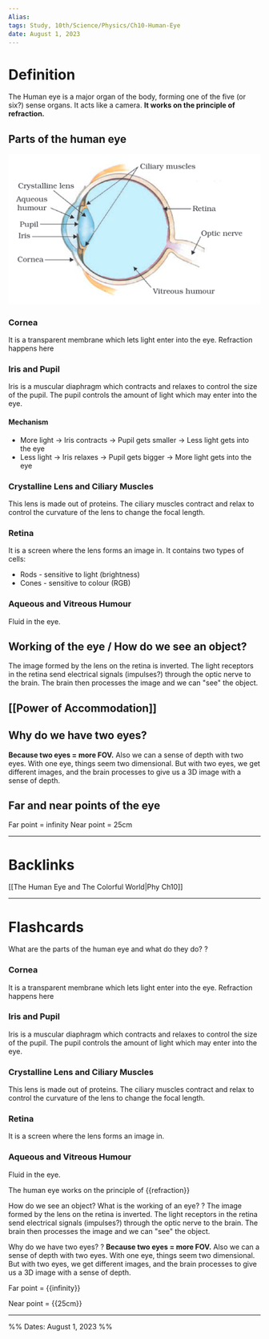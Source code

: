```yaml
---
Alias:
tags: Study, 10th/Science/Physics/Ch10-Human-Eye
date: August 1, 2023
---
```

# Definition
The Human eye is a major organ of the body, forming one of the five (or six?) sense organs. It acts like a camera. **It works on the principle of refraction.**
## Parts of the human eye
![Pasted image 20230801211137.png](assets/pasted-image-20230801211137-4f4fdac5dac82c65b12bf9b984b46d85.png)
### Cornea
It is a transparent membrane which lets light enter into the eye. Refraction happens here
### Iris and Pupil
Iris is a muscular diaphragm which contracts and relaxes to control the size of the pupil. The pupil controls the amount of light which may enter into the eye.
#### Mechanism
- More light -> Iris contracts -> Pupil gets smaller -> Less light gets into the eye
- Less light -> Iris relaxes -> Pupil gets bigger -> More light gets into the eye
### Crystalline Lens and Ciliary Muscles
This lens is made out of proteins. The ciliary muscles contract and relax to control the curvature of the lens to change the focal length.
### Retina
It is a screen where the lens forms an image in.
It contains two types of cells:
- Rods - sensitive to light (brightness)
- Cones - sensitive to colour (RGB)
### Aqueous and Vitreous Humour
Fluid in the eye.
## Working of the eye / How do we see an object?
The image formed by the lens on the retina is inverted. The light receptors in the retina send electrical signals (impulses?) through the optic nerve to the brain. The brain then processes the image and we can "see" the object.
## [[Power of Accommodation]]
## Why do we have two eyes?
**Because two eyes = more FOV.** Also we can a sense of depth with two eyes. With one eye, things seem two dimensional. But with two eyes, we get different images, and the brain processes to give us a 3D image with a sense of depth.
## Far and near points of the eye
Far point = infinity
Near point = 25cm

---
# Backlinks
[[The Human Eye and The Colorful World|Phy Ch10]]

---
# Flashcards

What are the parts of the human eye and what do they do?
?
### Cornea
It is a transparent membrane which lets light enter into the eye. Refraction happens here
### Iris and Pupil
Iris is a muscular diaphragm which contracts and relaxes to control the size of the pupil. The pupil controls the amount of light which may enter into the eye.
### Crystalline Lens and Ciliary Muscles
This lens is made out of proteins. The ciliary muscles contract and relax to control the curvature of the lens to change the focal length.
### Retina
It is a screen where the lens forms an image in.
### Aqueous and Vitreous Humour
Fluid in the eye.
<!--SR:!2025-02-28,379,260-->

The human eye works on the principle of {{refraction}}
<!--SR:!2025-06-11,461,280-->

How do we see an object? What is the working of an eye?
?
The image formed by the lens on the retina is inverted. The light receptors in the retina send electrical signals (impulses?) through the optic nerve to the brain. The brain then processes the image and we can "see" the object.
<!--SR:!2025-02-01,386,266-->

Why do we have two eyes?
?
**Because two eyes = more FOV.** Also we can a sense of depth with two eyes. With one eye, things seem two dimensional. But with two eyes, we get different images, and the brain processes to give us a 3D image with a sense of depth.
<!--SR:!2024-12-28,328,266-->

Far point = {{infinity}}
<!--SR:!2024-03-26,151,286-->

Near point = {{25cm}}
<!--SR:!2024-03-13,138,260-->

---

%%
Dates: August 1, 2023
%%